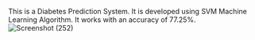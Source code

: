 This is a Diabetes Prediction System. It is developed using SVM Machine Learning Algorithm. It works with an accuracy of 77.25%.
![Screenshot (252)](https://github.com/ritik2a/Diabetes-Prediction-System/assets/111485308/86af6ff6-a45b-4132-bbf2-08aa6f145c9d)
